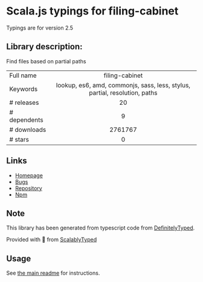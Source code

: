 
# Scala.js typings for filing-cabinet

Typings are for version 2.5

## Library description:
Find files based on partial paths

|                    |                 |
| ------------------ | :-------------: |
| Full name          | filing-cabinet |
| Keywords           | lookup, es6, amd, commonjs, sass, less, stylus, partial, resolution, paths |
| # releases         | 20 |
| # dependents       | 9 |
| # downloads        | 2761767 |
| # stars            | 0 |

## Links
- [Homepage](https://github.com/mrjoelkemp/node-filing-cabinet)
- [Bugs](https://github.com/mrjoelkemp/node-filing-cabinet/issues)
- [Repository](https://github.com/mrjoelkemp/node-filing-cabinet)
- [Npm](https://www.npmjs.com/package/filing-cabinet)
    


## Note
This library has been generated from typescript code from [DefinitelyTyped](https://definitelytyped.org).

Provided with :purple_heart: from [ScalablyTyped](https://github.com/oyvindberg/ScalablyTyped)

## Usage
See [the main readme](../../readme.md) for instructions.


